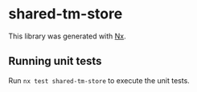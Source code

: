 # shared-tm-store

This library was generated with [Nx](https://nx.dev).

## Running unit tests

Run `nx test shared-tm-store` to execute the unit tests.
